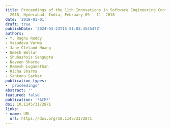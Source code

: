 ```yaml
---
title: Proceedings of the 11th Innovations in Software Engineering Conference, ISEC
  2018, Hyderabad, India, February 09 - 11, 2018
date: '2018-01-01'
draft: true
publishDate: '2024-03-23T15:51:03.454547Z'
authors:
- Y. Raghu Reddy
- Vasudeva Varma
- Jane Cleland-Huang
- Umesh Bellur
- Shubashsis Sengupta
- Naveen Sharma
- Ramesh Loganathan
- Richa Sharma
- Santonu Sarkar
publication_types:
- 'proceedings'
abstract: ''
featured: false
publication: '*ACM*'
doi: 10.1145/3172871
links:
- name: URL
  url: https://doi.org/10.1145/3172871
---
```


